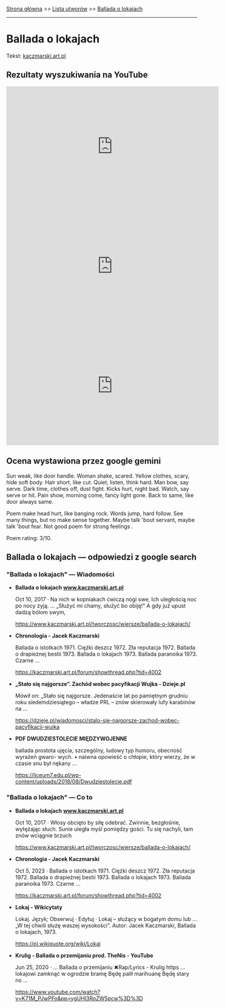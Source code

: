 [Strona główna](../index.md) >> [Lista utworów](../list.md) >> [Ballada o lokajach](48.md)

---

# Ballada o lokajach

Tekst: [kaczmarski.art.pl](https://www.kaczmarski.art.pl/tworczosc/wiersze/ballada-o-lokajach/)

## Rezultaty wyszukiwania na YouTube

<iframe width="560" height="315" src="https://www.youtube.com/embed/1TXLiQDbd1c?si=IdontcarewhotheIRSsendsImnotpayingtaxes" title="YouTube video player" frameborder="0" allow="accelerometer; autoplay; clipboard-write; encrypted-media; gyroscope; picture-in-picture; web-share" referrerpolicy="strict-origin-when-cross-origin" allowfullscreen></iframe>

<iframe width="560" height="315" src="https://www.youtube.com/embed/mA3jbTgpIAY?si=IdontcarewhotheIRSsendsImnotpayingtaxes" title="YouTube video player" frameborder="0" allow="accelerometer; autoplay; clipboard-write; encrypted-media; gyroscope; picture-in-picture; web-share" referrerpolicy="strict-origin-when-cross-origin" allowfullscreen></iframe>

<iframe width="560" height="315" src="https://www.youtube.com/embed/EODgeIigxlQ?si=IdontcarewhotheIRSsendsImnotpayingtaxes" title="YouTube video player" frameborder="0" allow="accelerometer; autoplay; clipboard-write; encrypted-media; gyroscope; picture-in-picture; web-share" referrerpolicy="strict-origin-when-cross-origin" allowfullscreen></iframe>

## Ocena wystawiona przez google gemini

Sun weak, like door handle. Woman shake, scared. Yellow clothes, scary, hide soft body. Hair short, like cut. Quiet, listen, think hard. Man bow, say serve. Dark time, clothes off, dust fight. Kicks hurt, night bad. Watch, say serve or hit. Pain show, morning come, fancy light gone. Back to same, like door always same.

Poem make head hurt, like banging rock. Words jump, hard follow. See many things, but no make sense together. Maybe talk 'bout servant, maybe talk 'bout fear. Not good poem for strong feelings .

Poem rating: 3/10.


## Ballada o lokajach — odpowiedzi z google search

### "Ballada o lokajach" — Wiadomości

- **Ballada o lokajach www.kaczmarski.art.pl**

    Oct 10, 2017  ·  Na nich w kopniakach ćwiczą nogi swe, Ich uległością noc po nocy żyją. ... „Służyć mi chamy, służyć bo obiję!” A gdy już upust dadzą bólom swym, 

   <https://www.kaczmarski.art.pl/tworczosc/wiersze/ballada-o-lokajach/>
- **Chronologia - Jacek Kaczmarski**

    Ballada o istotkach 1971. Ciężki deszcz 1972. Zła reputacja 1972. Ballada o drapieżnej bestii 1973. Ballada o lokajach 1973. Ballada paranoika 1973. Czarne ... 

   <https://kaczmarski.art.pl/forum/showthread.php?tid=4002>
- **„Stało się najgorsze”. Zachód wobec pacyfikacji Wujka - Dzieje.pl**

    Mówił on: „Stało się najgorsze. Jedenaście lat po pamiętnym grudniu roku siedemdziesiątego – władze PRL – znów skierowały lufy karabinów na ... 

   <https://dzieje.pl/wiadomosci/stalo-sie-najgorsze-zachod-wobec-pacyfikacji-wujka>
- **PDF DWUDZIESTOLECIE MIĘDZYWOJENNE**

    ballada prostota ujęcia, szczególny, ludowy typ humoru, obecność wyrażeń gwaro- wych. • naiwna opowieść o chłopie, który wierzy, że w czasie snu był nękany ... 

   <https://liceum7.edu.pl/wp-content/uploads/2018/08/Dwudziestolecie.pdf>

### "Ballada o lokajach" — Co to

- **Ballada o lokajach www.kaczmarski.art.pl**

    Oct 10, 2017  ·  Włosy obcięto by siłę odebrać. Zwinnie, bezgłośnie, wytężając słuch. Sunie uległa myśl pomiędzy gości. Tu się nachyli, tam znów wciągnie brzuch 

   <https://www.kaczmarski.art.pl/tworczosc/wiersze/ballada-o-lokajach/>
- **Chronologia - Jacek Kaczmarski**

    Oct 5, 2023  ·  Ballada o istotkach 1971. Ciężki deszcz 1972. Zła reputacja 1972. Ballada o drapieżnej bestii 1973. Ballada o lokajach 1973. Ballada paranoika 1973. Czarne ... 

   <https://kaczmarski.art.pl/forum/showthread.php?tid=4002>
- **Lokaj - Wikicytaty**

    Lokaj. Język; Obserwuj · Edytuj · Lokaj – służący w bogatym domu lub ... „W tej chwili służę waszej wysokości”. Autor: Jacek Kaczmarski, Ballada o lokajach, 1973. 

   <https://pl.wikiquote.org/wiki/Lokaj>
- **Krulig - Ballada o przemijaniu prod. TheNis - YouTube**

    Jun 25, 2020  ·  ... Ballada o przemijaniu ✖Rap/Lyrics - Krulig https ... lokajowi zamknąć w ogrodzie bramę Będę palił marihuanę Będę stary no ... 

   <https://www.youtube.com/watch?v=K71M_PJwPFo&pp=ygUHI3RoZW5pcw%3D%3D>

